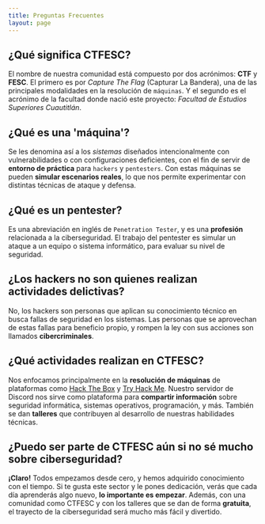 ```yaml
---
title: Preguntas Frecuentes
layout: page
---
```


## ¿Qué significa CTFESC?
El nombre de nuestra comunidad está compuesto por dos acrónimos: **CTF** y **FESC**. El primero es por _Capture The Flag_ (Capturar La Bandera), una de las principales modalidades en la resolución de `máquinas`. Y el segundo es el acrónimo de la facultad donde nació este proyecto: _Facultad de Estudios Superiores Cuautitlán_.
## ¿Qué es una 'máquina'?
Se les denomina así a los _sistemas_ diseñados intencionalmente con vulnerabilidades o con configuraciones deficientes, con el fin de servir de **entorno de práctica** para `hackers` y `pentesters`. Con estas máquinas se pueden **simular escenarios reales**, lo que nos permite experimentar con distintas técnicas de ataque y defensa.
## ¿Qué es un **pentester**?
Es una abreviación en inglés de `Penetration Tester`, y es una **profesión** relacionada a la ciberseguridad. El trabajo del pentester es simular un ataque a un equipo o sistema informático, para evaluar su nivel de seguridad.
## ¿Los hackers no son quienes realizan actividades delictivas?
No, los hackers son personas que aplican su conocimiento técnico en busca fallas de seguridad en los sistemas. Las personas que se aprovechan de estas fallas para beneficio propio, y rompen la ley con sus acciones son llamados **cibercriminales**.
## ¿Qué actividades realizan en CTFESC?
Nos enfocamos principalmente en la **resolución de máquinas** de plataformas como [Hack The Box](https://hackthebox.com) y [Try Hack Me](tryhackme.com).  Nuestro servidor de Discord nos sirve como plataforma para **compartir información** sobre seguridad informática, sistemas operativos, programación, y más.
También se dan **talleres** que contribuyen al desarrollo de nuestras habilidades técnicas.
## ¿Puedo ser parte de CTFESC aún si no sé mucho sobre ciberseguridad?
**¡Claro!** Todos empezamos desde cero, y hemos adquirido conocimiento con el tiempo. Si te gusta este sector y le pones dedicación, verás que cada día aprenderás algo nuevo, **lo importante es empezar**.
Además, con una comunidad como CTFESC y con los talleres que se dan de forma **gratuita**, el trayecto de la ciberseguridad será mucho más fácil y divertido. 
